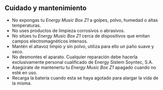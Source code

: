 ## Cuidado y mantenimiento

* No expongas tu *Energy Music Box Z1* a golpes, polvo, humedad o altas temperaturas.
* No uses productos de limpieza corrosivos o abrasivos.
* No sitúes tu *Energy Music Box Z1* cerca de dispositivos que emitan campos electromagnéticos intensos.
* Mantén el altavoz limpio y sin polvo, utiliza para ello un paño suave y seco.
* No desmontes el aparato. Cualquier reparación debe hacerla exclusivamente personal cualificado de Energy Sistem Soyntec, S.A.
* Asegúrate de mantenertu tu *Energy Music Box Z1* apagado cuando no esté en uso.
* Recarga la baterí­a cuando esta se haya agotado para alargar la vida de la misma.
